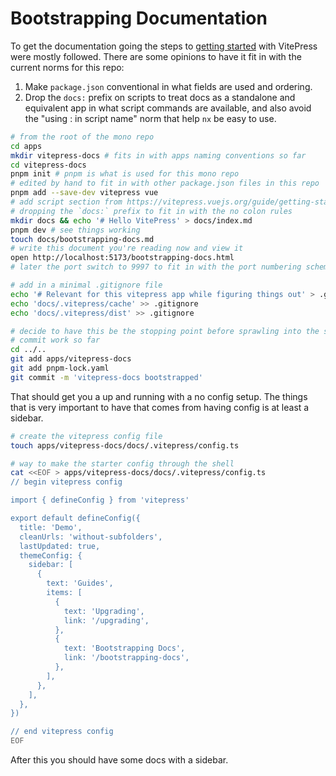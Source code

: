 # Bootstrapping Documentation

To get the documentation going the steps to
[getting started](https://vitepress.vuejs.org/guide/getting-started) with
VitePress were mostly followed. There are some opinions to have it fit in with
the current norms for this repo:

1. Make `package.json` conventional in what fields are used and ordering.
2. Drop the `docs:` prefix on scripts to treat docs as a standalone and
   equivalent app in what script commands are available, and also avoid the
   "using : in script name" norm that help `nx` be easy to use.

```zsh
# from the root of the mono repo
cd apps
mkdir vitepress-docs # fits in with apps naming conventions so far
cd vitepress-docs
pnpm init # pnpm is what is used for this mono repo
# edited by hand to fit in with other package.json files in this repo
pnpm add --save-dev vitepress vue
# add script section from https://vitepress.vuejs.org/guide/getting-started
# dropping the `docs:` prefix to fit in with the no colon rules
mkdir docs && echo '# Hello VitePress' > docs/index.md
pnpm dev # see things working
touch docs/bootstrapping-docs.md
# write this document you're reading now and view it
open http://localhost:5173/bootstrapping-docs.html
# later the port switch to 9997 to fit in with the port numbering scheme

# add in a minimal .gitignore file
echo '# Relevant for this vitepress app while figuring things out' > .gitignore
echo 'docs/.vitepress/cache' >> .gitignore
echo 'docs/.vitepress/dist' >> .gitignore

# decide to have this be the stopping point before sprawling into the sidebar
# commit work so far
cd ../..
git add apps/vitepress-docs
git add pnpm-lock.yaml
git commit -m 'vitepress-docs bootstrapped'
```

That should get you a up and running with a no config setup. The things that is
very important to have that comes from having config is at least a sidebar.

```zsh
# create the vitepress config file
touch apps/vitepress-docs/docs/.vitepress/config.ts

# way to make the starter config through the shell
cat <<EOF > apps/vitepress-docs/docs/.vitepress/config.ts
// begin vitepress config

import { defineConfig } from 'vitepress'

export default defineConfig({
  title: 'Demo',
  cleanUrls: 'without-subfolders',
  lastUpdated: true,
  themeConfig: {
    sidebar: [
      {
        text: 'Guides',
        items: [
          {
            text: 'Upgrading',
            link: '/upgrading',
          },
          {
            text: 'Bootstrapping Docs',
            link: '/bootstrapping-docs',
          },
        ],
      },
    ],
  },
})

// end vitepress config
EOF
```

After this you should have some docs with a sidebar.
